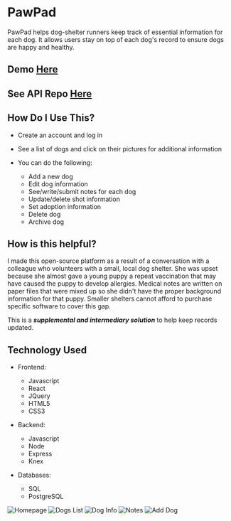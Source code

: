 # PawPad

PawPad helps dog-shelter runners keep track of essential information for each dog. It allows users stay on top of each dog's record to ensure dogs are happy and healthy.

## Demo [Here](https://www.usepawpad.com/)

## See API Repo [Here](https://github.com/josno/pawpad-server)

## How Do I Use This?

- Create an account and log in
- See a list of dogs and click on their pictures for additional information
- You can do the following:

  - Add a new dog
  - Edit dog information
  - See/write/submit notes for each dog
  - Update/delete shot information
  - Set adoption information
  - Delete dog
  - Archive dog

## How is this helpful?

I made this open-source platform as a result of a conversation with a colleague who volunteers with a small, local dog shelter. She was upset because she almost gave a young puppy a repeat vaccination that may have caused the puppy to develop allergies. Medical notes are written on paper files that were mixed up so she didn't have the proper background information for that puppy. Smaller shelters cannot afford to purchase specific software to cover this gap.

This is a **_supplemental and intermediary solution_** to help keep records updated.

## Technology Used

- Frontend:

  - Javascript
  - React
  - JQuery
  - HTML5
  - CSS3

- Backend:

  - Javascript
  - Node
  - Express
  - Knex

- Databases:
  - SQL
  - PostgreSQL

![Homepage](https://github.com/josno/pawpad-client/blob/master/src/assets/home-page.png?raw=true)
![Dogs List](https://github.com/josno/pawpad-client/blob/master/src/assets/dogs-list.png?raw=true)
![Dog Info](https://raw.githubusercontent.com/josno/pawpad-client/master/src/assets/dog-info.png)
![Notes](https://raw.githubusercontent.com/josno/pawpad-client/master/src/assets/notes.png)
![Add Dog](https://github.com/josno/pawpad-client/blob/master/src/assets/add-dog-form.png?raw=true)
